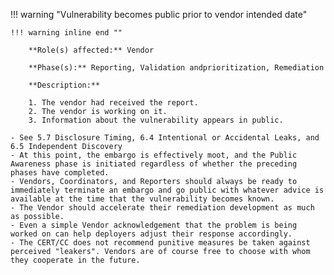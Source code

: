 <a name="11"></a>
!!! warning "Vulnerability becomes public prior to vendor intended date"
    
    !!! warning inline end ""

        **Role(s) affected:** Vendor

        **Phase(s):** Reporting, Validation andprioritization, Remediation

        **Description:**

        1. The vendor had received the report.
        2. The vendor is working on it.
        3. Information about the vulnerability appears in public.

    - See 5.7 Disclosure Timing, 6.4 Intentional or Accidental Leaks, and 6.5 Independent Discovery
    - At this point, the embargo is effectively moot, and the Public Awareness phase is initiated regardless of whether the preceding phases have completed.
    - Vendors, Coordinators, and Reporters should always be ready to immediately terminate an embargo and go public with whatever advice is available at the time that the vulnerability becomes known.
    - The Vendor should accelerate their remediation development as much as possible.
    - Even a simple Vendor acknowledgement that the problem is being worked on can help deployers adjust their response accordingly.
    - The CERT/CC does not recommend punitive measures be taken against perceived "leakers". Vendors are of course free to choose with whom they cooperate in the future.

